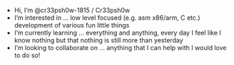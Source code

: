 - Hi, I’m @cr33psh0w-1815 / Cr33psh0w
- I’m interested in ... low level focused (e.g. asm x86/arm, C etc.) development of various fun little things
- I’m currently learning ... everything and anything, every day I feel like I know nothing but that nothing is still more than yesterday
- I’m looking to collaborate on ... anything that I can help with I would love to do so!
  


